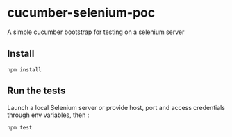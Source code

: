 # cucumber-selenium-poc
A simple cucumber bootstrap for testing on a selenium server

## Install
```
npm install
```

## Run the tests
Launch a local Selenium server or provide host, port and access credentials through env variables, then :

```
npm test
```
